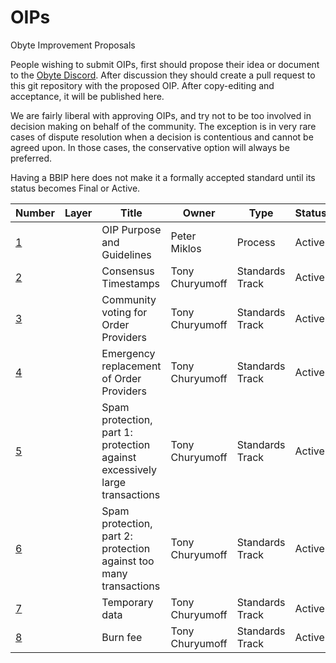 # OIPs
Obyte Improvement Proposals


People wishing to submit OIPs, first should propose their idea or document to the [Obyte Discord](https://discord.obyte.org). After discussion they should create a pull request to this git repository with the proposed OIP. After copy-editing and acceptance, it will be published here.

We are fairly liberal with approving OIPs, and try not to be too involved in decision making on behalf of the community. The exception is in very rare cases of dispute resolution when a decision is contentious and cannot be agreed upon. In those cases, the conservative option will always be preferred.

Having a BBIP here does not make it a formally accepted standard until its status becomes Final or Active.


|Number|Layer|Title|Owner|Type|Status|
|------|-----|-----|-----|----|------|
|[1](oip-0001.md)||OIP Purpose and Guidelines|Peter Miklos|Process|Active|
|[2](oip-0002.md)||Consensus Timestamps|Tony Churyumoff|Standards Track|Active|
|[3](oip-0003.md)||Community voting for Order Providers|Tony Churyumoff|Standards Track|Active|
|[4](oip-0004.md)||Emergency replacement of Order Providers|Tony Churyumoff|Standards Track|Active|
|[5](oip-0005.md)||Spam protection, part 1: protection against excessively large transactions|Tony Churyumoff|Standards Track|Active|
|[6](oip-0006.md)||Spam protection, part 2: protection against too many transactions|Tony Churyumoff|Standards Track|Active|
|[7](oip-0007.md)||Temporary data|Tony Churyumoff|Standards Track|Active|
|[8](oip-0008.md)||Burn fee|Tony Churyumoff|Standards Track|Active|
